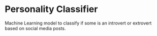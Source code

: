 # Personality Classifier
Machine Learning model to classify if some is an introvert or extrovert based on social media posts.